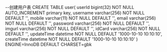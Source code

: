 
--创建用户表
CREATE TABLE user(
    userId bigint(32) NOT NULL AUTO_INCREMENT primary key,
    username varchar(256) NOT NULL DEFAULT '',
    mobile varchar(11) NOT NULL DEFAULT '',
    email varchar(256) NOT NULL DEFAULT '',
    password varchar(256) NOT NULL DEFAULT '',
    imgurl varchar(256) NOT NULL DEFAULT '',
    idCard varchar(256) NOT NULL DEFAULT '',
    updateTime datetime NOT NULL DEFAULT '1000-10-10 10:10:10',
    createTime  datetime NOT NULL DEFAULT '1000-10-10 10:10:10'
) ENGINE=InnoDB  DEFAULT CHARSET=gbk

